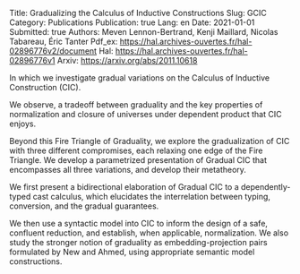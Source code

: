 Title: Gradualizing the Calculus of Inductive Constructions
Slug: GCIC
Category: Publications
Publication: true
Lang: en
Date: 2021-01-01
Submitted: true
Authors: Meven Lennon-Bertrand, Kenji Maillard, Nicolas Tabareau, Éric Tanter
Pdf_ex: https://hal.archives-ouvertes.fr/hal-02896776v2/document
Hal: https://hal.archives-ouvertes.fr/hal-02896776v1
Arxiv: https://arxiv.org/abs/2011.10618

In which we investigate gradual variations on the Calculus of Inductive Construction (CIC).

We observe, a tradeoff between graduality
and the key properties of normalization and closure of universes under dependent product that CIC enjoys.

Beyond this Fire Triangle of Graduality, we explore the gradualization of CIC with three different compromises, each relaxing one edge of the Fire Triangle.
We develop a parametrized presentation of Gradual CIC that encompasses all three variations, and develop their metatheory.

We first present a bidirectional elaboration of Gradual CIC to a dependently-typed cast calculus,
which elucidates the interrelation between typing, conversion, and the gradual guarantees.

We then use a syntactic model into CIC to inform the design of a safe, confluent reduction, and establish, when applicable, normalization.
We also study the stronger notion of graduality as embedding-projection pairs formulated by New and Ahmed, using appropriate semantic model constructions.